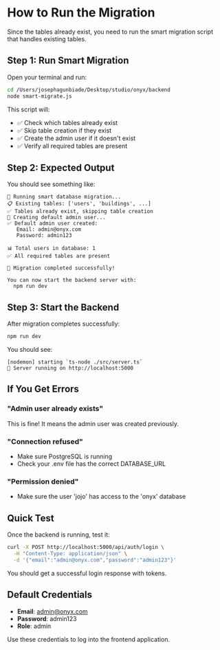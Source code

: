 # How to Run the Migration

Since the tables already exist, you need to run the smart migration script that handles existing tables.

## Step 1: Run Smart Migration

Open your terminal and run:

```bash
cd /Users/josephagunbiade/Desktop/studio/onyx/backend
node smart-migrate.js
```

This script will:
- ✅ Check which tables already exist
- ✅ Skip table creation if they exist
- ✅ Create the admin user if it doesn't exist
- ✅ Verify all required tables are present

## Step 2: Expected Output

You should see something like:

```
🔄 Running smart database migration...
📋 Existing tables: ['users', 'buildings', ...]
✅ Tables already exist, skipping table creation
📝 Creating default admin user...
✅ Default admin user created:
   Email: admin@onyx.com
   Password: admin123

📊 Total users in database: 1
✅ All required tables are present

🎉 Migration completed successfully!

You can now start the backend server with:
  npm run dev
```

## Step 3: Start the Backend

After migration completes successfully:

```bash
npm run dev
```

You should see:

```
[nodemon] starting `ts-node ./src/server.ts`
🚀 Server running on http://localhost:5000
```

## If You Get Errors

### "Admin user already exists"
This is fine! It means the admin user was created previously.

### "Connection refused"
- Make sure PostgreSQL is running
- Check your .env file has the correct DATABASE_URL

### "Permission denied"
- Make sure the user 'jojo' has access to the 'onyx' database

## Quick Test

Once the backend is running, test it:

```bash
curl -X POST http://localhost:5000/api/auth/login \
  -H "Content-Type: application/json" \
  -d '{"email":"admin@onyx.com","password":"admin123"}'
```

You should get a successful login response with tokens.

## Default Credentials

- **Email**: admin@onyx.com
- **Password**: admin123
- **Role**: admin

Use these credentials to log into the frontend application.